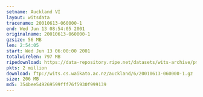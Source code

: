 ```yaml
---
setname: Auckland VI
layout: witsdata
tracename: 20010613-060000-1
end: Wed Jun 13 08:54:05 2001
originalname: 20010613-060000-1
gzsize: 56 MB
len: 2:54:05
start: Wed Jun 13 06:00:00 2001
totalwirelen: 797 MB
ripedownload: https://data-repository.ripe.net/datasets/wits-archive/pma/long/auck/6//20010613-060000-1.gz
pkts: 2 million
download: ftp://wits.cs.waikato.ac.nz/auckland/6/20010613-060000-1.gz
size: 206 MB
md5: 354bee549269599fff76f5930f999139
---
```

